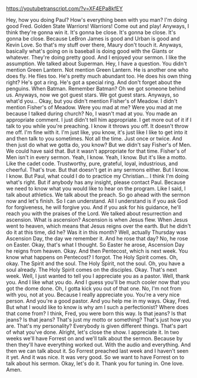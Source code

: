 https://youtubetranscript.com/?v=XF4EPa8kfEY

 Hey, how you doing Paul? How's everything been with you man? I'm doing good Fred. Golden State Warriors! Warriors! Come out and play! Anyways, I think they're gonna win it. It's gonna be close. It's gonna be close. It's gonna be close. Because LeBron James is good and Urban is good and Kevin Love. So that's my stuff over there, Maury don't touch it. Anyways, basically what's going on is baseball is doing good with the Giants or whatever. They're doing pretty good. And I enjoyed your sermon. I like the assumption. We talked about Superman. Hey, I have a question. You didn't mention Green Lantern. Not mention Green Lantern. He is another one who does fly. He flies too. He's pretty much abundant too. He does his own thing right? He's got a ring. He's got a special ring. And don't forget about the penguins. When Batman. Remember Batman? Oh we got someone behind us. Anyways, now we got guest stars. We got guest stars. Anyways, so what'd you... Okay, but you didn't mention Fisher's of Meadow. I didn't mention Fisher's of Meadow. Were you mad at me? Were you mad at me because I talked during church? No, I wasn't mad at you. You made an appropriate comment. I just didn't tell him appropriate. I get more out of it if I talk to you while you're preaching. I know it throws you off. It doesn't throw me off. I'm fine with it. I'm just like, you know, it's just like I like to get into it and then talk to you sometimes. Not all the time. Just once or twice. And then just do what we gotta do, you know? But we didn't say Fisher's of Men. We could have said that. But it wasn't appropriate for that time. Fisher's of Men isn't in every sermon. Yeah, I know. Yeah, I know. But it's like a motto. Like the cadet code. Trustworthy, pure, grateful, loyal, industrious, and cheerful. That's true. But that doesn't get in any sermons either. But I know. I know. But Paul, what could I do to practice my Christian... I think I'm doing what's right. But if anybody has any insight, please contact Paul. Because we need to know what you would like to hear on the program. Like I said, I talk about athletics. We talk about the preach. So go ahead with the sermon now and let's finish. So I can understand. All I understand is if you ask God for forgiveness, he will forgive you. And if you ask for his guidance, he'll reach you with the praises of the Lord. We talked about resurrection and ascension. What is ascension? Ascension is when Jesus flew. When Jesus went to heaven, which means that Jesus reigns over the earth. But he didn't do it at this time, did he? Was it in this month? Well, actually Thursday was Ascension Day, the day we remember it. And he rose that day? No, he rose on Easter. Okay, that's what I thought. So Easter he arose, Ascension Day he reigns from heaven. Okay. And then Pentecost, which is next week. You know what happens on Pentecost? I forgot. The Holy Spirit comes. Oh, okay. The Spirit and the soul. The Holy Spirit, not the soul. Oh, you have a soul already. The Holy Spirit comes on the disciples. Okay. That's next week. Well, I just wanted to tell you I appreciate you as a pastor. Well, thank you. And I like what you do. And I guess you'll be much cooler now that you got the dome done. Oh, I gotta kick you out of that one. No, I'm not from with you, not at you. Because I really appreciate you. You're a very nice person. And you're a good pastor. And you help me in my ways. Okay, Fred. But what I would like to know is why am I such a perfectionist? Where does that come from? I think, Fred, you were born this way. Is that jeans? Is that jeans? Is that jeans? That's just my motto or something? That's just how you are. That's my personality? Everybody is given different things. That's part of what you've done. Alright, let's close the show. I appreciate it. In two weeks we'll have Forrest on and we'll talk about the sermon. Because by then they'll have everything worked out. With the audio and everything. And then we can talk about it. So Forrest preached last week and I haven't seen it yet. And it was nice. It was very good. So we want to have Forrest on to talk about his sermon. Okay, let's do it. Thank you for tuning in. One love. Amen.